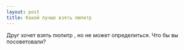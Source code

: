 ```yaml
---
layout: post 
title: Какой лучше взять пюпитр  
--- 
```

Друг хочет взять пюпитр  , но не может определиться. Что бы вы посоветовали?